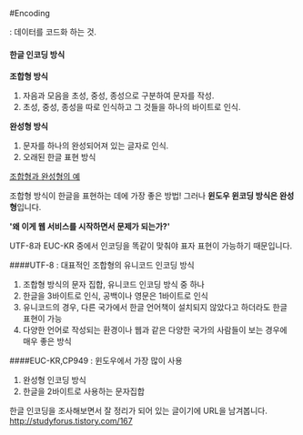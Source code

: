 
#Encoding

: 데이터를 코드화 하는 것.

#### 한글 인코딩 방식

**조합형 방식**

1. 자음과 모음을 초성, 중성, 종성으로 구분하여 문자를 작성.
2. 초성, 중성, 종성을 따로 인식하고 그 것들을 하나의 바이트로 인식.


**완성형 방식**

1. 문자를 하나의 완성되어져 있는 글자로 인식.
2. 오래된 한글 표현 방식

[조합형과 완성형의 예](http://cfile1.uf.tistory.com/image/24144A485471E06F24FE20)

조합형 방식이 한글을 표현하는 데에 가장 좋은 방법!
그러나 **윈도우 윈코딩 방식은 완성형**입니다. 

**'왜 이게 웹 서비스를 시작하면서 문제가 되는가?'**

UTF-8과 EUC-KR 중에서 인코딩을 똑같이 맞춰야 표자 표현이 가능하기 때문입니다. 


####UTF-8
: 대표적인 조합형의 유니코드 인코딩 방식

1. 조합형 방식의 문자 집합, 유니코드 인코딩 방식 중 하나
2. 한글을 3바이트로 인식, 공백이나 영문은 1바이트로 인식
3. 유니코드의 경우, 다른 국가에서 한글 언어책이 설치되지 않았다고 하더라도 한글 표현이 가능
4. 다양한 언어로 작성되는 환경이나 웹과 같은 다양한 국가의 사람들이 보는 경우에 매우 좋은 방식


####EUC-KR,CP949
: 윈도우에서 가장 많이 사용

1. 완성형 인코딩 방식
2. 한글을 2바이트로 사용하는 문자집합


한글 인코딩을 조사해보면서 잘 정리가 되어 있는 글이기에 URL을 남겨봅니다. 
http://studyforus.tistory.com/167


